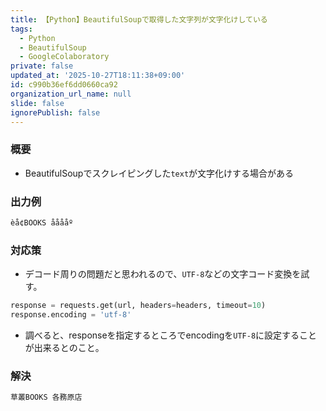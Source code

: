 ```yaml
---
title: 【Python】BeautifulSoupで取得した文字列が文字化けしている
tags:
  - Python
  - BeautifulSoup
  - GoogleColaboratory
private: false
updated_at: '2025-10-27T18:11:38+09:00'
id: c990b36ef6dd0660ca92
organization_url_name: null
slide: false
ignorePublish: false
---
```

### 概要
* BeautifulSoupでスクレイピングした`text`が文字化けする場合がある

### 出力例
```Python
èå¢BOOKS ååååº   
```
### 対応策
* デコード周りの問題だと思われるので、`UTF-8`などの文字コード変換を試す。

```Python
response = requests.get(url, headers=headers, timeout=10) 
response.encoding = 'utf-8'
```
* 調べると、responseを指定するところでencodingを`UTF-8`に設定することが出来るとのこと。

### 解決

```Python
草叢BOOKS 各務原店  
```
